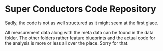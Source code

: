# Super Conductors Code Repository

Sadly, the code is not as well structured as it might seem at the first glace. 

All measurement data along with the meta data can be found in the data folder. The other folders rather feature blueprints and the actual code for the analysis is more or less all over the place. Sorry for that.
